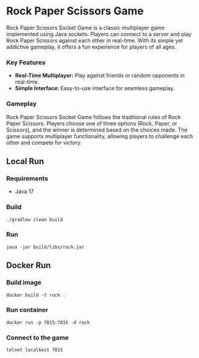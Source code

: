 # Rock Paper Scissors Game

Rock Paper Scissors Socket Game is a classic multiplayer game implemented using Java sockets.
Players can connect to a server and play Rock Paper Scissors against each other in real-time.
With its simple yet addictive gameplay, it offers a fun experience for players of all ages.

### Key Features

- **Real-Time Multiplayer:** Play against friends or random opponents in real-time.
- **Simple Interface:** Easy-to-use interface for seamless gameplay.

### Gameplay
Rock Paper Scissors Socket Game follows the traditional rules of Rock Paper Scissors.
Players choose one of three options (Rock, Paper, or Scissors), and the winner is determined based on the choices made.
The game supports multiplayer functionality, allowing players to challenge each other and compete for victory.


## Local Run
### Requirements
- Java 17

### Build
```shell
./gradlew clean build
```

### Run
```shell
java -jar build/libs/rock.jar
```

## Docker Run

### Build image
```shell
docker build -t rock .
```

### Run container
```shell
docker run -p 7815:7815 -d rock
```

### Connect to the game
```shell
telnet localhost 7815 
```
